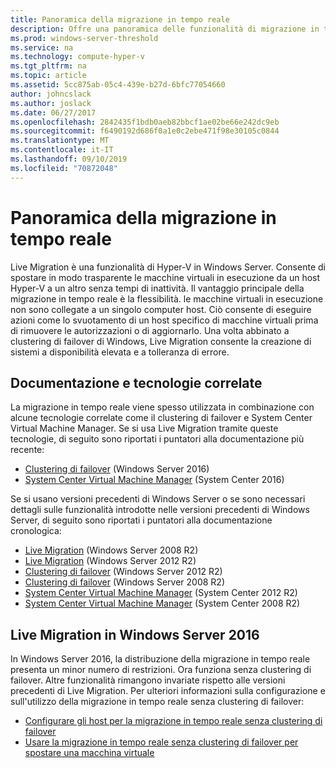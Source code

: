 ```yaml
---
title: Panoramica della migrazione in tempo reale
description: Offre una panoramica delle funzionalità di migrazione in tempo reale in Windows Server 2016.
ms.prod: windows-server-threshold
ms.service: na
ms.technology: compute-hyper-v
ms.tgt_pltfrm: na
ms.topic: article
ms.assetid: 5cc875ab-05c4-439e-b27d-6bfc77054660
author: johncslack
ms.author: joslack
ms.date: 06/27/2017
ms.openlocfilehash: 2842435f1bdb0aeb82bbcf1ae02be66e242dc9eb
ms.sourcegitcommit: f6490192d686f0a1e0c2ebe471f98e30105c0844
ms.translationtype: MT
ms.contentlocale: it-IT
ms.lasthandoff: 09/10/2019
ms.locfileid: "70872048"
---
```

# <a name="live-migration-overview"></a>Panoramica della migrazione in tempo reale

Live Migration è una funzionalità di Hyper-V in Windows Server.  Consente di spostare in modo trasparente le macchine virtuali in esecuzione da un host Hyper-V a un altro senza tempi di inattività.  Il vantaggio principale della migrazione in tempo reale è la flessibilità. le macchine virtuali in esecuzione non sono collegate a un singolo computer host.  Ciò consente di eseguire azioni come lo svuotamento di un host specifico di macchine virtuali prima di rimuovere le autorizzazioni o di aggiornarlo.  Una volta abbinato a clustering di failover di Windows, Live Migration consente la creazione di sistemi a disponibilità elevata e a tolleranza di errore. 

## <a name="related-technologies-and-documentation"></a>Documentazione e tecnologie correlate

La migrazione in tempo reale viene spesso utilizzata in combinazione con alcune tecnologie correlate come il clustering di failover e System Center Virtual Machine Manager.  Se si usa Live Migration tramite queste tecnologie, di seguito sono riportati i puntatori alla documentazione più recente:
* [Clustering di failover](../../../failover-clustering/failover-clustering-overview.md) (Windows Server 2016) 
* [System Center Virtual Machine Manager](https://docs.microsoft.com/system-center/vmm/) (System Center 2016) 

Se si usano versioni precedenti di Windows Server o se sono necessari dettagli sulle funzionalità introdotte nelle versioni precedenti di Windows Server, di seguito sono riportati i puntatori alla documentazione cronologica: 
* [Live Migration](https://technet.microsoft.com/library/ee815293(v=ws.10).aspx) (Windows Server 2008 R2)  
* [Live Migration](https://technet.microsoft.com/library/hh831435(v=ws.11).aspx) (Windows Server 2012 R2) 
* [Clustering di failover](https://technet.microsoft.com/library/hh831579(v=ws.11).aspx) (Windows Server 2012 R2)
* [Clustering di failover](https://technet.microsoft.com/library/ff182338(v=ws.10).aspx) (Windows Server 2008 R2)
* [System Center Virtual Machine Manager](https://technet.microsoft.com/library/gg610610.aspx) (System Center 2012 R2)
* [System Center Virtual Machine Manager](https://technet.microsoft.com/library/cc917964.aspx) (System Center 2008 R2)

## <a name="live-migration-in-windows-server-2016"></a>Live Migration in Windows Server 2016

In Windows Server 2016, la distribuzione della migrazione in tempo reale presenta un minor numero di restrizioni.  Ora funziona senza clustering di failover.  Altre funzionalità rimangono invariate rispetto alle versioni precedenti di Live Migration.  Per ulteriori informazioni sulla configurazione e sull'utilizzo della migrazione in tempo reale senza clustering di failover: 
* [Configurare gli host per la migrazione in tempo reale senza clustering di failover](../deploy/set-up-hosts-for-live-migration-without-failover-clustering.md)
* [Usare la migrazione in tempo reale senza clustering di failover per spostare una macchina virtuale](use-live-migration-without-failover-clustering-to-move-a-virtual-machine.md)